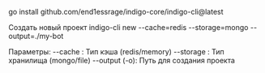 go install github.com/end1essrage/indigo-core/indigo-cli@latest

Создать новый проект
indigo-cli new --cache=redis --storage=mongo --output=./my-bot

Параметры:
   --cache     : Тип кэша (redis/memory)
   --storage   : Тип хранилища (mongo/file)
   --output (-o): Путь для создания проекта
